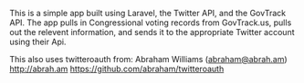 This is a simple app built using Laravel, the Twitter API, and the GovTrack API. The app pulls in Congressional voting records from GovTrack.us, pulls out the relevent information, and sends it to the appropriate Twitter account using their Api.

This also uses twitteroauth from:
Abraham Williams (abraham@abrah.am) http://abrah.am
https://github.com/abraham/twitteroauth